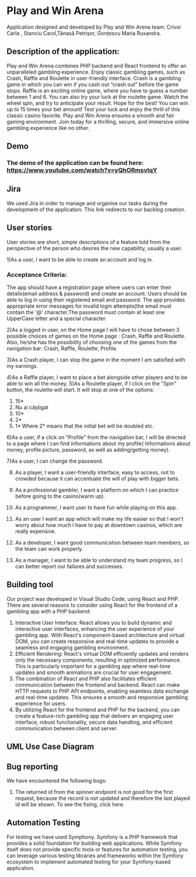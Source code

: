 # Play and Win Arena

Application designed and developed by Play and Win Arena team: Crivoi Carla , Stanciu Carol,Tănasă Petrișor, Gonțescu Maria Ruxandra.


## Description of the application:

Play and Win Arena combines PHP backend and React frontend to offer an unparalleled gambling experience. Enjoy classic gambling games, such as Crash, Raffle and Roulette in user-friendly interface. 
Crash is a gambling game in which you can win if you cash out “crash out” before the game stops.
Raffle is an exciting online game, where you have to guess a number between 1 and 6.
You can also try your luck at the roulette game. Watch the wheel spin, and try to anticipate your result. Hope for the best! You can win up to 15 times your bet amount!  Test your luck and enjoy the thrill of this classic casino favorite.
Play and Win Arena  ensures a smooth and fair gaming environment. Join today for a thrilling, secure, and immersive online gambling experience like no other.

## Demo

### The demo of the application can be found here: https://www.youtube.com/watch?v=yQhORmsvIqY 

## Jira 

We used Jira in order to manage and organise our tasks during the development of the application. This link redirects to our backlog creation.

## User stories

User stories are short, simple descriptions of a feature told from the perspective of the person who desires the new capability, usually a user.


1)As a user, I want to be able to create an account and log in.

### Acceptance Criteria:

The app should have a registration page where users can enter their details(email address & password) and create an account.
Users should be able to log in using their registered email and password.
The app provides appropriate error messages for invalid login attempts(the email must contain the '@' character.The password must contain at least one UpperCase letter and a special character. 

2)As a logged in user, on the Home page I will have to chose between 3 possible choices of games on the Home page : Crash, Raffle and Roulette. Also, he/she has the possibility of choosing one of the games from the navigation bar: Crash, Raffle, Roulette, Profile. 

3)As a Crash player, I can stop the game in the moment I am satisfied with my earnings. 

4)As a Raffle player, I want to place a bet alongside other players and to be able to win all the money. 
5)As a Roulette player, if I click on the "Spin" button, the roulette will start. It will stop at one of the options: 
1) 15*
2) Nu ai câștigat
3) 10*
4) 2*
5) 1*
Where 2* means that the initial bet will be doubled etc.

6)As a user, if a click on "Profile" from the navigation bar, I will be directed to a page where I can find informations about my profile( Informations about money, profile picture, password, as well as adding/getting money).

7)As a user, I can change the password. 

8) As a player, I want a user-friendly interface, easy to access, not to crowded because it can accentuate the will of play with bigger bets.

9) As a professional gambler, I want a platform on which I can practice before going to the casino(warm up).

10) As a programmer, I want user to have fun while playing on this app.

11) As an user I want an app which will make my life easier so that I won't worry about how much I have to pay at downtown casinos, which are really expensive.

12) As a developer, I want good communication between team members, so the team can work properly.

13) As a manager, I want to be able to understand my team progress, so I can better report our failures and successes.


## Building tool

Our project was developed in Visual Studio Code, using React and PHP.
There are several reasons to consider using React for the frontend of a gambling app with a PHP backend:
1.	Interactive User Interface: React allows you to build dynamic and interactive user interfaces, enhancing the user experience of your gambling app. With React's component-based architecture and virtual DOM, you can create responsive and real-time updates to provide a seamless and engaging gambling environment.
2.	Efficient Rendering: React's virtual DOM efficiently updates and renders only the necessary components, resulting in optimized performance. This is particularly important for a gambling app where real-time updates and smooth animations are crucial for user engagement.
3.	The combination of React and PHP also facilitates efficient communication between the frontend and backend. React can make HTTP requests to PHP API endpoints, enabling seamless data exchange and real-time updates. This ensures a smooth and responsive gambling experience for users.
4.	By utilizing React for the frontend and PHP for the backend, you can create a feature-rich gambling app that delivers an engaging user interface, robust functionality, secure data handling, and efficient communication between client and server.




## UML Use Case Diagram


## Bug reporting

We have encountered the following bugs:
1.	The returned id from the spinner endpoint is not good for the first request, because the record is not updated and therefore the last played id will be shown. To see the fixing, click here.


## Automation Testing

For testing we have used Symphony. Symfony is a PHP framework that provides a solid foundation for building web applications. While Symfony itself does not provide specific tools or features for automation testing, you can leverage various testing libraries and frameworks within the Symfony ecosystem to implement automated testing for your Symfony-based application.

